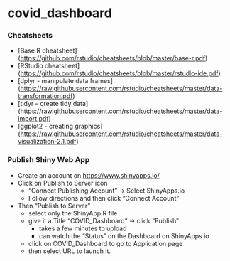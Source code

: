 # covid_dashboard


### Cheatsheets
- [Base R cheatsheet] (https://github.com/rstudio/cheatsheets/blob/master/base-r.pdf)
- [RStudio cheatsheet] (https://github.com/rstudio/cheatsheets/blob/master/rstudio-ide.pdf)
- [dplyr - manipulate data frames] (https://raw.githubusercontent.com/rstudio/cheatsheets/master/data-transformation.pdf)
- [tidyr – create tidy data] (https://raw.githubusercontent.com/rstudio/cheatsheets/master/data-import.pdf)
- [ggplot2 - creating graphics] (https://raw.githubusercontent.com/rstudio/cheatsheets/master/data-visualization-2.1.pdf)



### Publish Shiny Web App
- Create an account on https://www.shinyapps.io/
- Click on Publish to Server icon
  - “Connect Publishing Account” -> Select ShinyApps.io
  - Follow directions and then click “Connect Account”
- Then “Publish to Server”
  - select only the ShinyApp.R file
  - give it a Title “COVID_Dashboard” -> click “Publish”
    - takes a few minutes to upload
    - can watch the “Status” on the Dashboard on ShinyApps.io
  - click on COVID_Dashboard to go to Application page
  - then select URL to launch it.

